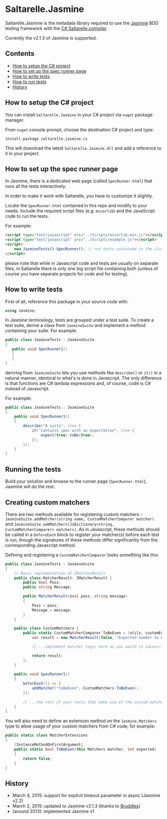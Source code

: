 # Saltarelle.Jasmine

Saltarelle.Jasmine is the metadata library required to use the [Jasmine](https://jasmine.github.io/) BDD testing 
framework with the [C# Saltarelle compiler](http://www.saltarelle-compiler.com/).

Currently the v2.1.3 of Jasmine is supported.


## Contents

* [How to setup the C# project](#setupcs)
* [How to set up the spec runner page](#setuphtml)
* [How to write tests](#writetests)
* [How to run tests](#runtests)
* [History](#history)


## How to setup the C# project <a id="setupcs"></a>

You can install `Saltarelle.Jasmine` in your C# project via `nuget` package manager.

From `nuget` console prompt, choose the destination C# project and type:

`install-package saltarelle.jasmine.cs`

This will download the latest `Saltarelle.Jasmine.dll` and add a reference to it in your project. 


## How to set up the spec runner page <a id="setuphtml"></a>

In Jasmine, there is a dedicated web page (called `SpecRunner.html`) that runs all the tests interactively.

In order to make it work with Saltarelle, you have to customize it slightly. 

Locate the `SpecRunner.html` contained in this repo and modify to your needs. Include the required script files (e.g. `mscorlib`) and the JavaScript code to run the tests. 

For example:
```HTML 
<script type="text/javascript" src="../Scripts/mscorlib.min.js"></script>   <!-- include mscorlib -->
<script type="text/javascript" src="../Scripts/example.js"></script>        <!-- compiled tests -->
<script>     
    new JasmineTests().SpecRunner(); // run tests contained in the class JasmineTests, SpecRunner() method
</script>
```

please note that while in Javascript code and tests are usually on separate files, in Saltarelle there is only
one big script file containing both (unless of course you have separate projects for code and for testing).


## How to write tests <a id="writetests"></a>

First of all, reference this package in your source code with: 
 
```C#
using Jasmine;
```

In Jasmine terminology, tests are grouped under a test suite. To create a test suite, derive a class from `JasmineSuite` and implement
a method containing your suite. For example:

```C#
public class JasmineTests : JasmineSuite
{
   public void SpecRunner1()
   {
   }
}
```

deriving from `JasmineSuite` lets you use methods like `describe()` or `it()` in a natural manner, identical to what's is done in Javascript. 
The only difference is that functions are C# lambda expressions and, of course, code is C# instead of Javascript.

For example:

```C#
public class JasmineTests : JasmineSuite
{
	public void SpecRunner1()
	{
		describe("A suite", ()=> {
			it("contains spec with an expectation", ()=> {
				expect(true).toBe(true);
			});
		});
	}
}
```


## Running the tests <a id="runtests"></a>

Build your solution and browse to the runner page (`SpecRunner.html`), Jasmine will do the rest.

## Creating custom matchers

There are two methods available for registering custom matchers - `JasmineSuite.addMatcher(string name, CustomMatcherComparer matcher)` and 
`JasmineSuite.addMatchers(JsDictionary<string, CustomMatcherComparer> matchers)`.  As in Javascript, these methods should be called in a
 `beforeEach` block to register your matcher(s) before each test is run, though the signatures of these methods differ significantly
from the corresponding Javascript method.

Defining and registering a `CustomMatcherComparer` looks something like this:

```C#
public class JasmineTests : JasmineSuite
{
    // Basic implementation of IMatcherResult
    public class MatcherResult: IMatcherResult {
        public bool Pass;
        public string Message;

        public MatcherResult(bool pass, string message)
        {
            Pass = pass;
            Message = message;
        }
    }

    public class CustomMatchers {
        public static CustomMatcherComparer ToBeEven = (utils, customEqualityTesters, actual, expected) => {
            var result = new MatcherResult(false, "Expected number to be even");

            // ...implement matcher logic here as you would in Javascript, utilising utils and customEqualityTesters as required.

            return result;
        };
    }
    
	public void SpecRunner1()
	{
		beforEach(() => {
            addMatcher("toBeEven", CustomMatchers.ToBeEven);
        });
        
        // ...the rest of your tests that make use of the custom matcher(s)
	}
}
```

You will also need to define an extension method on the `Jasmine.Matchers` type to allow usage of your custom matchers from C# code, for example:

```C#
public static class MatcherExtensions
{
    [InstanceMethodOnFirstArgument]
	public static bool ToBeEven(this Matchers matcher, int expected)
	{
		return false;
	}
}
```


## History <a id="history"></a>

* March 4, 2015: support for explicit timeout parameter in async (Jasmine v2.2) 
* March 2, 2015: updated to Jasmine v2.1.3 (thanks to [Bruddles](https://github.com/Bruddles)) 
* (around 2013): implemented Jasmine v1
